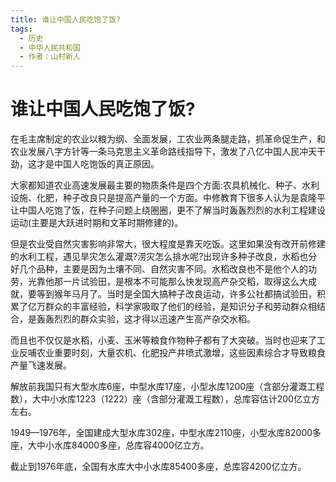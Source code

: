 ```yaml
---
title: 谁让中国人民吃饱了饭?
tags:
  - 历史
  - 中华人民共和国
  - 作者：山村新人
---
```


# 谁让中国人民吃饱了饭?

在毛主席制定的农业以粮为纲、全面发展，工农业两条腿走路，抓革命促生产，和农业发展八字方针等一条马克思主义革命路线指导下，激发了八亿中国人民冲天干劲，这才是中国人吃饱饭的真正原因。

大家都知道农业高速发展最主要的物质条件是四个方面:农具机械化、种子、水利设施、化肥，种子改良只是提高产量的一个方面。中修教育下很多人认为是袁隆平让中国人吃饱了饭，在种子问题上绕圈圈，更不了解当时轰轰烈烈的水利工程建设运动(主要是大跃进时期和文革时期修建的)。


但是农业受自然灾害影响非常大，很大程度是靠天吃饭。这里如果没有改开前修建的水利工程，遇见旱灾怎么灌溉?涝灾怎么排水呢?出现许多种子改良，水稻也分好几个品种，主要是因为土壤不同、自然灾害不同。水稻改良也不是他个人的功劳，光靠他那一片试验田，是根本不可能那么快发现高产杂交稻，取得这么大成就，要等到猴年马月了。当时是全国大搞种子改良运动，许多公社都搞试验田，积累了亿万群众的丰富经验，科学家吸取了他们的经验，是知识分子和劳动群众相结合，是轰轰烈烈的群众实验，这才得以迅速产生高产杂交水稻。

而且也不仅仅是水稻，小麦、玉米等粮食作物种子都有了大突破。当时也迎来了工业反哺农业重要时刻，大量农机、化肥投产井喷式激增，这些因素综合才导致粮食产量飞速发展。

解放前我国只有大型水库6座，中型水库17座，小型水库1200座（含部分灌溉工程数），大中小水库1223（1222）座（含部分灌溉工程数），总库容估计200亿立方左右。

1949—1976年，全国建成大型水库302座，中型水库2110座，小型水库82000多座，大中小水库84000多座，总库容4000亿立方。

截止到1976年底，全国有水库大中小水库85400多座，总库容4200亿立方。

